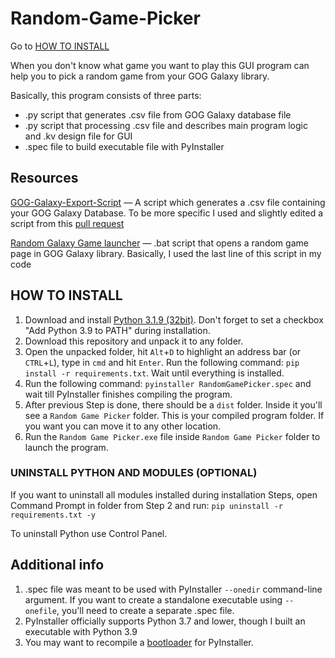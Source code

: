 # Random-Game-Picker

Go to [HOW TO INSTALL](#how-to-install)

When you don't know what game you want to play this GUI program can help you to pick a random game from your GOG Galaxy library.

Basically, this program consists of three parts:
* .py script that generates .csv file from GOG Galaxy database file
* .py script that processing .csv file and describes main program logic and .kv design file for GUI
* .spec file to build executable file with PyInstaller

## Resources
[GOG-Galaxy-Export-Script](https://github.com/AB1908/GOG-Galaxy-Export-Script) — A script which generates a .csv file containing your GOG Galaxy Database. To be more specific I used and slightly edited a script from this [pull request](https://github.com/AB1908/GOG-Galaxy-Export-Script/pull/38)

[Random Galaxy Game launcher](https://gist.github.com/maxwellainatchi/794d22c2c24f98d5dc8e6abc7ccc8a92#file-random-galaxy-game-bat) — .bat script that opens a random game page in GOG Galaxy library. Basically, I used the last line of this script in my code

## HOW TO INSTALL
1. Download and install [Python 3.1.9 (32bit)](https://www.python.org/downloads/release/python-391/). Don't forget to set a checkbox "Add Python 3.9 to PATH" during installation.
2. Download this repository and unpack it to any folder. 
3. Open the unpacked folder, hit `Alt`+`D` to highlight an address bar (or `CTRL`+`L`), type in `cmd` and hit `Enter`. Run the following command: `pip install -r requirements.txt`. Wait until everything is installed.
4. Run the following command: `pyinstaller RandomGamePicker.spec` and wait till PyInstaller finishes compiling the program.
5. After previous Step is done, there should be a `dist` folder. Inside it you'll see a `Random Game Picker` folder. This is your compiled program folder. If you want you can move it to any other location.
6. Run the `Random Game Picker.exe` file inside `Random Game Picker` folder to launch the program.

### UNINSTALL PYTHON AND MODULES (OPTIONAL)
If you want to uninstall all modules installed during installation Steps, open Command Prompt in folder from Step 2 and run: `pip uninstall -r requirements.txt -y`

To uninstall Python use Control Panel.

## Additional info
1. .spec file was meant to be used with PyInstaller `--onedir` command-line argument. If you want to create a standalone executable using `--onefile`, you'll need to create a separate .spec file.
2. PyInstaller officially supports Python 3.7 and lower, though I built an executable with Python 3.9
3. You may want to recompile a [bootloader](https://stackoverflow.com/a/52054580/10873426) for PyInstaller.
